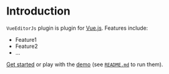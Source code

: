 # Introduction

`VueEditorJs` plugin is plugin for [Vue.js](http://vuejs.org).
Features include:

- Feature1
- Feature2
- ...

[Get started](./started/) or play with the [demo](https://github.com//vue-editor-js/tree/dev/demo) (see [`README.md`](https://github.com//vue-editor-js/) to run them).
